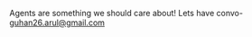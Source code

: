 Agents are something we should care about!
Lets have convo- guhan26.arul@gmail.com

<!---
guhanarul/guhanarul is a ✨ special ✨ repository because its `README.md` (this file) appears on your GitHub profile.
You can click the Preview link to take a look at your changes.
--->
